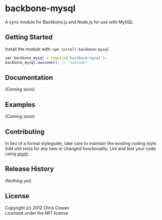 # backbone-mysql

A sync module for Backbone.js and Node.js for use with MySQL

## Getting Started
Install the module with: `npm install backbone-mysql`

```javascript
var backbone_mysql = require('backbone-mysql');
backbone_mysql.awesome(); // "awesome"
```

## Documentation
_(Coming soon)_

## Examples
_(Coming soon)_

## Contributing
In lieu of a formal styleguide, take care to maintain the existing coding style. Add unit tests for any new or changed functionality. Lint and test your code using [grunt](https://github.com/gruntjs/grunt).

## Release History
_(Nothing yet)_

## License
Copyright (c) 2012 Chris Cowan  
Licensed under the MIT license.
